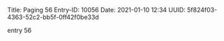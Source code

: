Title: Paging 56
Entry-ID: 10056
Date: 2021-01-10 12:34
UUID: 5f824f03-4363-52c2-bb5f-0ff42f0be33d

entry 56
